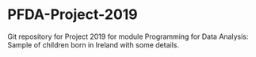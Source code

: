 # PFDA-Project-2019
Git repository for Project 2019 for module Programming for Data Analysis: Sample of children born in Ireland with some details.
